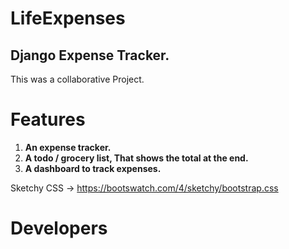# LifeExpenses

## Django Expense Tracker.

This was a collaborative Project.

# Features

1. **An expense tracker.**
2. **A todo / grocery list, That shows the total at the end.**
3. **A dashboard to track expenses.**

Sketchy CSS ->
https://bootswatch.com/4/sketchy/bootstrap.css

# Developers
